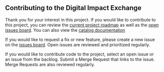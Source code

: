 ## Contributing to the Digital Impact Exchange

Thank you for your interest in this project. If you would like to contribute to 
this project, you can review the [current project roadmap](https://digital-impact-exchange.atlassian.net/jira/software/c/projects/CDS/boards/1/timeline) 
as well as the [open issues board](https://digital-impact-exchange.atlassian.net/jira/software/c/projects/CDS/boards/1/backlog). You can
also view the [catalog documentation](https://docs.dial.community/projects/product-registry/en/latest/)

If you would like to request a fix or new feature, please create a new issue on the [issues board](https://digital-impact-exchange.atlassian.net/jira/software/c/projects/CDS/boards/1/backlog). Open issues are reviewed and prioritized regularly.

If you would like to contribute code to the project, select an open issue or an issue from the backlog. Submit a Merge Request that links to the issue. Merge Requests are also reviewed regularly. 